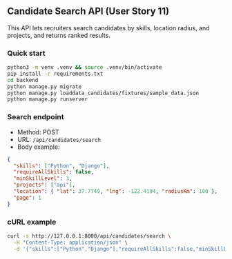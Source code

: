 ## Candidate Search API (User Story 11)

This API lets recruiters search candidates by skills, location radius, and projects, and returns ranked results.

### Quick start
```bash
python3 -m venv .venv && source .venv/bin/activate
pip install -r requirements.txt
cd backend
python manage.py migrate
python manage.py loaddata candidates/fixtures/sample_data.json
python manage.py runserver
```

### Search endpoint
- Method: POST
- URL: `/api/candidates/search`
- Body example:
```json
{
  "skills": ["Python", "Django"],
  "requireAllSkills": false,
  "minSkillLevel": 3,
  "projects": ["api"],
  "location": { "lat": 37.7749, "lng": -122.4194, "radiusKm": 100 },
  "page": 1
}
```

### cURL example
```bash
curl -s http://127.0.0.1:8000/api/candidates/search \
  -H "Content-Type: application/json" \
  -d '{"skills":["Python","Django"],"requireAllSkills":false,"minSkillLevel":3,"projects":["api"],"location":{"lat":37.7749,"lng":-122.4194,"radiusKm":100}}' | jq .
```
